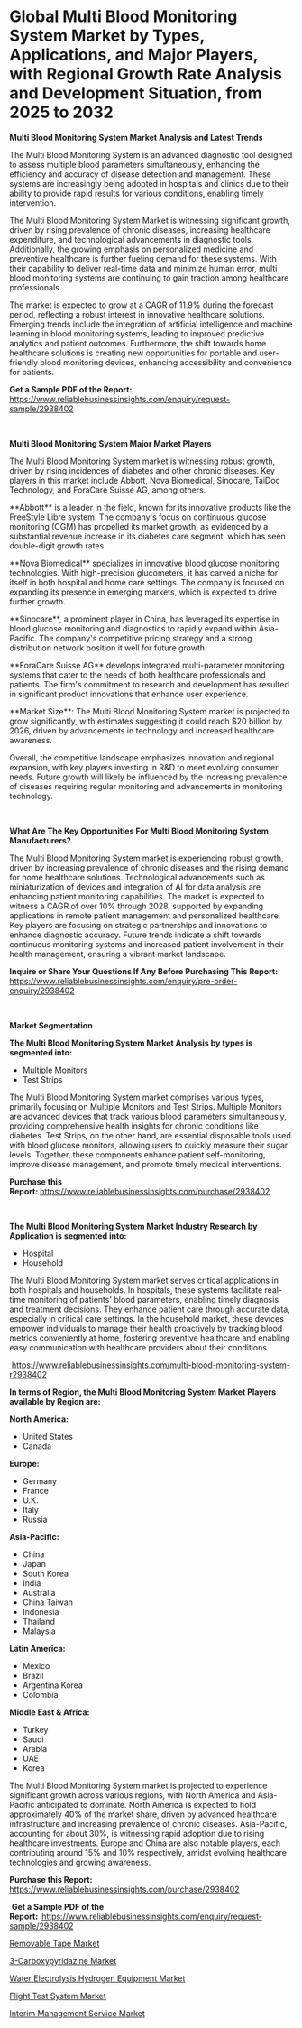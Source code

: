 <p><h1>Global Multi Blood Monitoring System Market by Types, Applications, and Major Players, with Regional Growth Rate Analysis and Development Situation, from 2025 to 2032</h1></p><p><strong>Multi Blood Monitoring System Market Analysis and Latest Trends</strong></p>
<p><p>The Multi Blood Monitoring System is an advanced diagnostic tool designed to assess multiple blood parameters simultaneously, enhancing the efficiency and accuracy of disease detection and management. These systems are increasingly being adopted in hospitals and clinics due to their ability to provide rapid results for various conditions, enabling timely intervention.</p><p>The Multi Blood Monitoring System Market is witnessing significant growth, driven by rising prevalence of chronic diseases, increasing healthcare expenditure, and technological advancements in diagnostic tools. Additionally, the growing emphasis on personalized medicine and preventive healthcare is further fueling demand for these systems. With their capability to deliver real-time data and minimize human error, multi blood monitoring systems are continuing to gain traction among healthcare professionals.</p><p>The market is expected to grow at a CAGR of 11.9% during the forecast period, reflecting a robust interest in innovative healthcare solutions. Emerging trends include the integration of artificial intelligence and machine learning in blood monitoring systems, leading to improved predictive analytics and patient outcomes. Furthermore, the shift towards home healthcare solutions is creating new opportunities for portable and user-friendly blood monitoring devices, enhancing accessibility and convenience for patients.</p></p>
<p><strong>Get a Sample PDF of the Report:&nbsp;</strong> <a href="https://www.reliablebusinessinsights.com/enquiry/request-sample/2938402?utm_campaign=97&utm_medium=2&utm_source=Github&utm_content=ia&utm_term=15032025&utm_id=multi-blood-monitoring-system">https://www.reliablebusinessinsights.com/enquiry/request-sample/2938402</a></p>
<p>&nbsp;</p>
<p><strong>Multi Blood Monitoring System Major Market Players</strong></p>
<p><p>The Multi Blood Monitoring System market is witnessing robust growth, driven by rising incidences of diabetes and other chronic diseases. Key players in this market include Abbott, Nova Biomedical, Sinocare, TaiDoc Technology, and ForaCare Suisse AG, among others.</p><p>**Abbott** is a leader in the field, known for its innovative products like the FreeStyle Libre system. The company's focus on continuous glucose monitoring (CGM) has propelled its market growth, as evidenced by a substantial revenue increase in its diabetes care segment, which has seen double-digit growth rates.</p><p>**Nova Biomedical** specializes in innovative blood glucose monitoring technologies. With high-precision glucometers, it has carved a niche for itself in both hospital and home care settings. The company is focused on expanding its presence in emerging markets, which is expected to drive further growth.</p><p>**Sinocare**, a prominent player in China, has leveraged its expertise in blood glucose monitoring and diagnostics to rapidly expand within Asia-Pacific. The company's competitive pricing strategy and a strong distribution network position it well for future growth.</p><p>**ForaCare Suisse AG** develops integrated multi-parameter monitoring systems that cater to the needs of both healthcare professionals and patients. The firm's commitment to research and development has resulted in significant product innovations that enhance user experience.</p><p>**Market Size**: The Multi Blood Monitoring System market is projected to grow significantly, with estimates suggesting it could reach $20 billion by 2026, driven by advancements in technology and increased healthcare awareness.</p><p>Overall, the competitive landscape emphasizes innovation and regional expansion, with key players investing in R&D to meet evolving consumer needs. Future growth will likely be influenced by the increasing prevalence of diseases requiring regular monitoring and advancements in monitoring technology.</p></p>
<p>&nbsp;</p>
<p><strong>What Are The Key Opportunities For Multi Blood Monitoring System Manufacturers?</strong></p>
<p><p>The Multi Blood Monitoring System market is experiencing robust growth, driven by increasing prevalence of chronic diseases and the rising demand for home healthcare solutions. Technological advancements such as miniaturization of devices and integration of AI for data analysis are enhancing patient monitoring capabilities. The market is expected to witness a CAGR of over 10% through 2028, supported by expanding applications in remote patient management and personalized healthcare. Key players are focusing on strategic partnerships and innovations to enhance diagnostic accuracy. Future trends indicate a shift towards continuous monitoring systems and increased patient involvement in their health management, ensuring a vibrant market landscape.</p></p>
<p><strong>Inquire or Share Your Questions If Any Before Purchasing This Report:</strong> <a href="https://www.reliablebusinessinsights.com/enquiry/pre-order-enquiry/2938402?utm_campaign=97&utm_medium=2&utm_source=Github&utm_content=ia&utm_term=15032025&utm_id=multi-blood-monitoring-system">https://www.reliablebusinessinsights.com/enquiry/pre-order-enquiry/2938402</a></p>
<p>&nbsp;</p>
<p><strong>Market Segmentation</strong></p>
<p><strong>The Multi Blood Monitoring System Market Analysis by types is segmented into:</strong></p>
<p><ul><li>Multiple Monitors</li><li>Test Strips</li></ul></p>
<p><p>The Multi Blood Monitoring System market comprises various types, primarily focusing on Multiple Monitors and Test Strips. Multiple Monitors are advanced devices that track various blood parameters simultaneously, providing comprehensive health insights for chronic conditions like diabetes. Test Strips, on the other hand, are essential disposable tools used with blood glucose monitors, allowing users to quickly measure their sugar levels. Together, these components enhance patient self-monitoring, improve disease management, and promote timely medical interventions.</p></p>
<p><strong>Purchase this Report:&nbsp;</strong><a href="https://www.reliablebusinessinsights.com/purchase/2938402?utm_campaign=97&utm_medium=2&utm_source=Github&utm_content=ia&utm_term=15032025&utm_id=multi-blood-monitoring-system">https://www.reliablebusinessinsights.com/purchase/2938402</a></p>
<p>&nbsp;</p>
<p><strong>The Multi Blood Monitoring System Market Industry Research by Application is segmented into:</strong></p>
<p><ul><li>Hospital</li><li>Household</li></ul></p>
<p><p>The Multi Blood Monitoring System market serves critical applications in both hospitals and households. In hospitals, these systems facilitate real-time monitoring of patients' blood parameters, enabling timely diagnosis and treatment decisions. They enhance patient care through accurate data, especially in critical care settings. In the household market, these devices empower individuals to manage their health proactively by tracking blood metrics conveniently at home, fostering preventive healthcare and enabling easy communication with healthcare providers about their conditions.</p></p>
<p><a href="https://www.reliablebusinessinsights.com/multi-blood-monitoring-system-r2938402?utm_campaign=97&utm_medium=2&utm_source=Github&utm_content=ia&utm_term=15032025&utm_id=multi-blood-monitoring-system">&nbsp;https://www.reliablebusinessinsights.com/multi-blood-monitoring-system-r2938402</a></p>
<p><strong>In terms of Region, the Multi Blood Monitoring System Market Players available by Region are:</strong></p>
<p>
    <p> <strong> North America: </strong>
        <ul>
            <li>United States</li>
            <li>Canada</li>
        </ul>
        </p> 
    <p> <strong> Europe: </strong>
        <ul>
            <li>Germany</li>
            <li>France</li>
            <li>U.K.</li>
            <li>Italy</li>
            <li>Russia</li>
        </ul>
        </p> 
    <p> <strong> Asia-Pacific: </strong>
        <ul>
            <li>China</li>
            <li>Japan</li>
            <li>South Korea</li>
            <li>India</li>
            <li>Australia</li>
            <li>China Taiwan</li>
            <li>Indonesia</li>
            <li>Thailand</li>
            <li>Malaysia</li>
        </ul>
        </p> 
    <p> <strong> Latin America: </strong>
        <ul>
            <li>Mexico</li>
            <li>Brazil</li>
            <li>Argentina Korea</li>
            <li>Colombia</li>
        </ul>
        </p> 
    <p> <strong> Middle East & Africa: </strong>
        <ul>
            <li>Turkey</li>
            <li>Saudi</li>
            <li>Arabia</li>
            <li>UAE</li>
            <li>Korea</li>
        </ul>
    </p>
    </p>
<p><p>The Multi Blood Monitoring System market is projected to experience significant growth across various regions, with North America and Asia-Pacific anticipated to dominate. North America is expected to hold approximately 40% of the market share, driven by advanced healthcare infrastructure and increasing prevalence of chronic diseases. Asia-Pacific, accounting for about 30%, is witnessing rapid adoption due to rising healthcare investments. Europe and China are also notable players, each contributing around 15% and 10% respectively, amidst evolving healthcare technologies and growing awareness.</p></p>
<p><strong>Purchase this Report: </strong><a href="https://www.reliablebusinessinsights.com/purchase/2938402?utm_campaign=97&utm_medium=2&utm_source=Github&utm_content=ia&utm_term=15032025&utm_id=multi-blood-monitoring-system">https://www.reliablebusinessinsights.com/purchase/2938402</a></p>
<p>&nbsp;<strong>Get a Sample PDF of the Report:&nbsp;&nbsp;</strong><a href="https://www.reliablebusinessinsights.com/enquiry/request-sample/2938402?utm_campaign=97&utm_medium=2&utm_source=Github&utm_content=ia&utm_term=15032025&utm_id=multi-blood-monitoring-system">https://www.reliablebusinessinsights.com/enquiry/request-sample/2938402</a></p>
<p><strong></strong></p>
<p><p><a href="https://github.com/kuciakkukalo/Market-Research-Report-List-1/blob/main/removable-tape-market.md?utm_campaign=97&utm_medium=2&utm_source=Github&utm_content=ia&utm_term=15032025&utm_id=multi-blood-monitoring-system">Removable Tape Market</a></p><p><a href="https://github.com/cordaysamaya/Market-Research-Report-List-1/blob/main/3-carboxypyridazine-market.md?utm_campaign=97&utm_medium=2&utm_source=Github&utm_content=ia&utm_term=15032025&utm_id=multi-blood-monitoring-system">3-Carboxypyridazine Market</a></p><p><a href="https://github.com/botocniveda/Market-Research-Report-List-1/blob/main/water-electrolysis-hydrogen-equipment-market.md?utm_campaign=97&utm_medium=2&utm_source=Github&utm_content=ia&utm_term=15032025&utm_id=multi-blood-monitoring-system">Water Electrolysis Hydrogen Equipment Market</a></p><p><a href="https://github.com/danitkeavyx7/Market-Research-Report-List-1/blob/main/flight-test-system-market.md?utm_campaign=97&utm_medium=2&utm_source=Github&utm_content=ia&utm_term=15032025&utm_id=multi-blood-monitoring-system">Flight Test System Market</a></p><p><a href="https://github.com/taffouasaoka/Market-Research-Report-List-1/blob/main/interim-management-service-market.md?utm_campaign=97&utm_medium=2&utm_source=Github&utm_content=ia&utm_term=15032025&utm_id=multi-blood-monitoring-system">Interim Management Service Market</a></p></p>